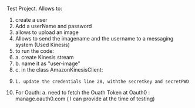 Test Project.
Allows to:
1.  create a user
2.  Add a userName and password
3.  allows to upload an image
4.  Allows to send the imagename and the username to a messaging system (Used Kinesis)
5.  to run the code:
6.   a. create Kinesis stream
7.   b. name it as "user-image"
8.   c. in the class AmazonKinesisClient:
9.     i. update the credentials line 28, withthe secretkey and secretPWD
10.  For Oauth:
    a. need to fetch the Ouath Token at Oauth0 : manage.oauth0.com ( I can provide at the time of testing)

   
